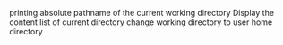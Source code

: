 printing absolute pathname of the current working directory
Display the content list of current directory
change working directory to user home directory
